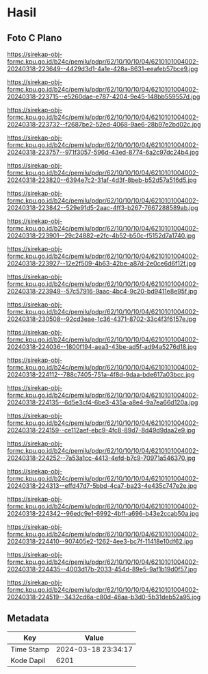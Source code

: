 # Hasil

## Foto C Plano

https://sirekap-obj-formc.kpu.go.id/b24c/pemilu/pdpr/62/10/10/10/04/6210101004002-20240318-223649--4429d3d1-4a1e-428a-8631-eeafeb57bce9.jpg

https://sirekap-obj-formc.kpu.go.id/b24c/pemilu/pdpr/62/10/10/10/04/6210101004002-20240318-223715--e5260dae-e787-4204-9e45-148bb559557d.jpg

https://sirekap-obj-formc.kpu.go.id/b24c/pemilu/pdpr/62/10/10/10/04/6210101004002-20240318-223732--f2687be2-52ed-4068-9ae6-28b97e2bd02c.jpg

https://sirekap-obj-formc.kpu.go.id/b24c/pemilu/pdpr/62/10/10/10/04/6210101004002-20240318-223757--971f3057-596d-43ed-8774-6a2c97dc24b4.jpg

https://sirekap-obj-formc.kpu.go.id/b24c/pemilu/pdpr/62/10/10/10/04/6210101004002-20240318-223820--6394e7c2-31af-4d3f-8beb-b52d57a516d5.jpg

https://sirekap-obj-formc.kpu.go.id/b24c/pemilu/pdpr/62/10/10/10/04/6210101004002-20240318-223842--529e91d5-2aac-4ff3-b267-7667288589ab.jpg

https://sirekap-obj-formc.kpu.go.id/b24c/pemilu/pdpr/62/10/10/10/04/6210101004002-20240318-223901--29c24882-e2fc-4b52-b50c-f5152d7a1740.jpg

https://sirekap-obj-formc.kpu.go.id/b24c/pemilu/pdpr/62/10/10/10/04/6210101004002-20240318-223927--12e2f509-4b63-42be-a87d-2e0ce6d6f12f.jpg

https://sirekap-obj-formc.kpu.go.id/b24c/pemilu/pdpr/62/10/10/10/04/6210101004002-20240318-223949--57c57916-9aac-4bc4-9c20-bd9411e8e95f.jpg

https://sirekap-obj-formc.kpu.go.id/b24c/pemilu/pdpr/62/10/10/10/04/6210101004002-20240318-230508--92cd3eae-1c36-4371-8702-33c4f3f6157e.jpg

https://sirekap-obj-formc.kpu.go.id/b24c/pemilu/pdpr/62/10/10/10/04/6210101004002-20240318-224036--1800f194-aea3-43be-ad5f-ad94a5276d18.jpg

https://sirekap-obj-formc.kpu.go.id/b24c/pemilu/pdpr/62/10/10/10/04/6210101004002-20240318-224112--788c7405-751a-4f8d-9daa-bde617a03bcc.jpg

https://sirekap-obj-formc.kpu.go.id/b24c/pemilu/pdpr/62/10/10/10/04/6210101004002-20240318-224135--6d5e3cf4-6be3-435a-a8e4-9a7ea66d120a.jpg

https://sirekap-obj-formc.kpu.go.id/b24c/pemilu/pdpr/62/10/10/10/04/6210101004002-20240318-224159--ce112aef-ebc9-4fc8-89d7-8d49d9daa2e9.jpg

https://sirekap-obj-formc.kpu.go.id/b24c/pemilu/pdpr/62/10/10/10/04/6210101004002-20240318-224252--7a53a1cc-4413-4efd-b7c9-70971a546370.jpg

https://sirekap-obj-formc.kpu.go.id/b24c/pemilu/pdpr/62/10/10/10/04/6210101004002-20240318-224313--effd47d7-5bbd-4ca7-ba23-4e435c747e2e.jpg

https://sirekap-obj-formc.kpu.go.id/b24c/pemilu/pdpr/62/10/10/10/04/6210101004002-20240318-224342--96edc9e1-6992-4bff-a696-b43e2ccab50a.jpg

https://sirekap-obj-formc.kpu.go.id/b24c/pemilu/pdpr/62/10/10/10/04/6210101004002-20240318-224410--907405e2-1262-4ee3-bc7f-11418e10df62.jpg

https://sirekap-obj-formc.kpu.go.id/b24c/pemilu/pdpr/62/10/10/10/04/6210101004002-20240318-224435--4003d17b-2033-454d-89e5-9af1b19d0f57.jpg

https://sirekap-obj-formc.kpu.go.id/b24c/pemilu/pdpr/62/10/10/10/04/6210101004002-20240318-224519--3432cd6a-c80d-46aa-b3d0-5b31deb52a95.jpg


## Metadata

| Key        | Value               |
| ---------- | ------------------- |
| Time Stamp | 2024-03-18 23:34:17 |
| Kode Dapil | 6201                |



